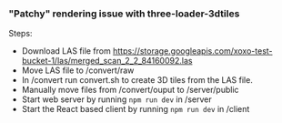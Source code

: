 ### "Patchy" rendering issue with three-loader-3dtiles

Steps:

- Download LAS file from https://storage.googleapis.com/xoxo-test-bucket-1/las/merged_scan_2_2_84160092.las
- Move LAS file to /convert/raw
- In /convert run convert.sh to create 3D tiles from the LAS file.
- Manually move files from /convert/ouput to /server/public
- Start web server by running `npm run dev` in /server
- Start the React based client by running `npm run dev` in /client
